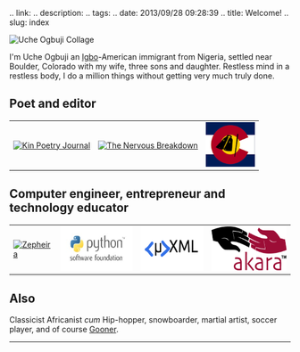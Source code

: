 .. link: 
.. description: 
.. tags: 
.. date: 2013/09/28 09:28:39
.. title: Welcome!
.. slug: index

![Uche Ogbuji Collage](https://lh6.googleusercontent.com/-phmvVtN0Gyg/Uh14T90lC_I/AAAAAAAAHeU/vFj6BkMiixs/s1012-fcrop64=1,000011e4fffff8a7/For%2BG%252B%2BCollage.jpg)

I'm Uche Ogbuji an [Igbo](http://igbopeople.blogspot.com/2009/03/uche-ogbuji.html)-American immigrant from Nigeria, settled near Boulder, Colorado with my wife, three sons and daughter. Restless mind in a restless body, I do a million things without getting very much truly done.

## Poet and editor

<table>
    <tr>
        <td><a href="http://wearekin.org/"><img src="http://wearekin.org/media/images/KinLogo-white-x1.5.png" title="Kin Poetry Journal" style="height: 80px;"></a></td>
        <td><a href="http://www.thenervousbreakdown.com/"><img src="http://www.thenervousbreakdown.com/wp-content/themes/tnb-aquarius/images/tnb-pill.png" title="The Nervous Breakdown" style="height: 80px;"></a></td>
        <td><a href="https://twitter.com/ColoradoPoetry"><img src="/img/ColoradoPoetrySquarish-tiny.png" title="Colorado Poetry" style="height: 80px;"></a></td>
    </tr>
</table>

## Computer engineer, entrepreneur and technology educator</h2>

<table>
    <tr>
        <td><a href="http://zepheira.com/"><img src="http://purl.org/docs/images/zepheiralogo.png" title="Zepheira" style="height: 80px;"></a></td>
        <td><a href="http://python.org/"><img src="/img/psf.jpg" title="Python Software Foundation" style="height: 80px;"></a></td>
        <td><a href="http://www.w3.org/community/microxml/"><img src="/img/microxml-logo.png" title="MicroXML" style="height: 80px;"></a></td>
        <td><a href="http://akara.info/"><img src="/img/akara.png" title="Akara" style="height: 80px;"></a></td>
    </tr>
</table>

## Also

Classicist Africanist *cum* Hip-hopper, snowboarder, martial artist, soccer player, and of course [Gooner](http://www.arsenal.com/home).

---

<!--         <td><a href=""><img src="" title=""></a></td>
 -->

